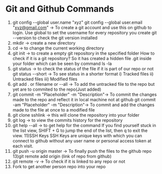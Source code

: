 # Git and Github Commands
1) git config --global user.name "xyz"
   git config --global user.email "xyz@gmail.com"
    -> To create a git account and use this on github to login.
    Use global to set the username for every repository you create
    git --version to check the git version installed
2) mkdir -> create a new directory 
3) cd -> to change the current working directory
4) git init -> to create a empty git repository in the specified folder 
How to check if it is a git repository?
So it has created a hidden file .git inside your folder which can be seen by command ls -la
5) git status -> to check the status of the file if it is part of our repo or not 
git status --short -> To see status in a shorter format
i) Tracked files  ii) Untracked files iii) Modified files
6) git add . or filename or --all -> To add the untracked file to the repo but yet are to commited to the repo(Just added)
7) git commit -m "Placeholder" -m "Description"-> To commit the changes made to the repo and reflect it in local machine not at github
git commit -am "Placeholder" -m "Description"-> To commit and add the changes made to the file at once to a modified file
8) git clone sshlink -> this will clone the repository into your folder 
9) git log -> to view the commits history for the repository
10) git help --all -> to get help for the command 
If you find yourself stuck in the list view, SHIFT + G to jump the end of the list, then q to exit the view.
11)SSH Keys
SSH Keys are unique keys with which you can connect to github without any user name or personal access token at each visit.
12) git push -u origin master -> To finally push the files to the github repo
13)git remote add origin (link of repo from github)
14) git remote -v -> To check if it is linked to any repo or not 
15) Fork to get another person repo into your repo

